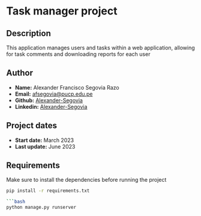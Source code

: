# Task manager project

## Description

This application manages users and tasks within a web application, allowing for task comments and downloading reports for each user

## Author

- **Name:** Alexander Francisco Segovia Razo
- **Email:** afsegovia@pucp.edu.pe
- **Github:** [Alexander-Segovia](https://github.com/franciscoSegovia1997)
- **Linkedin:** [Alexander-Segovia](https://www.linkedin.com/in/alexander-segovia/)

## Project dates

- **Start date:** March 2023
- **Last update:** June 2023

## Requirements

Make sure to install the dependencies before running the project

```bash
pip install -r requirements.txt

```bash
python manage.py runserver